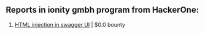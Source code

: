 ## Reports in ionity gmbh program from HackerOne:
1. [HTML injection in swagger UI](https://hackerone.com/reports/2534300) | $0.0 bounty